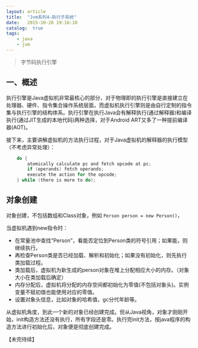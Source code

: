 ```yaml
---
layout: article
title:  "Jvm系列4—执行子系统"
date:   2015-10-26 19:16:10
catalog:  true
tags:
    - java
    - jvm
---
```



> 字节码执行引擎

## 一、概述
执行引擎是Java虚拟机非常最核心的部分，对于物理即的执行引擎是直接建立在处理器、硬件、指令集合操作系统层面，而虚拟机执行引擎则是由自行定制的指令集与执行引擎的结构体系。执行引擎在执行Java会有解释执行(通过解释器)和编译执行(通过JIT生成的本地代码)两种选择，对于Android ART又多了一种提前编译器(AOT)。

接下来，主要讲解虚拟机的方法执行过程，对于Java虚拟机的解释器的执行模型（不考虑异常处理）：

```java
    do {
        atomically calculate pc and fetch opcode at pc;
        if (operands) fetch operands;
        execute the action for the opcode;
    } while (there is more to do);
```

##  对象创建
对象创建，不包括数组和Class对象，例如
`Person person = new Person()`，

当虚拟机遇到new指令时：

- 在常量池中查找“Person”，看能否定位到Person类的符号引用；如果能，则继续执行。
- 再检查Person类是否已经加载、解析和初始化；如果没有初始化，则先执行类加载过程。
- 类加载后，虚拟机为新生成的person对象在堆上分配相应大小的内存。（对象大小在类加载后确定）
- 内存分配后，虚拟机将分配的内存空间都初始化为零值(不包括对象头)。实例变量不赋初值也能使用对应的零值。
- 设置对象头信息，比如对象的哈希值，gc分代年龄等。

从虚拟机角度，到此一个新的对象已经创建完成。但从Java视角，对象才刚刚开始，init构造方法还没有执行，所有字段还是零。执行完init方法，按java程序的构造方法进行初始化后，对象便是彻底创建完成。

【未完待续】
